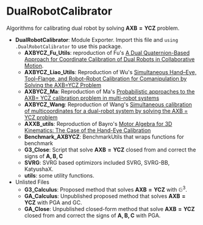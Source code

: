# DualRobotCalibrator
Algorithms for calibrating dual robot by solving $\mathbf{AXB=YCZ}$ problem.

* **DualRobotCalibrator**: Module Exporter. Import this file and `using .DualRobotCalibrator` to use this package.
    * **AXBYCZ_Fu_Utils**: reproduction of Fu's [A Dual Quaternion-Based Approach for Coordinate Calibration of Dual Robots in Collaborative Motion](https://ieeexplore.ieee.org/document/9072583).
    * **AXBYCZ_Liao_Utils**: Reproduction of Wu's [Simultaneous Hand–Eye, Tool–Flange, and Robot–Robot Calibration for Comanipulation by Solving the AXB=YCZ Problem](https://ieeexplore.ieee.org/document/7425217)
    * **AXBYCZ_Ma**: Reproduction of Ma's [Probabilistic approaches to the AXB= YCZ calibration problem in multi-robot systems](https://rpk.lcsr.jhu.edu/wp-content/uploads/2018/05/axb_auro_publish.pdf)
    * **AXBYCZ_Wang**: Reproduction of Wang's [Simultaneous calibration of multicoordinates for a dual-robot system by solving the AXB = YCZ problem](https://ieeexplore.ieee.org/document/9319563)
    * **AXXB_utils**: Reproduction of Bayro's [Motor Algebra for 3D Kinematics: The Case of the Hand-Eye Calibration](https://link.springer.com/article/10.1023/A:1026567812984)
    * **Benchmark_AXBYCZ**: BenchmarkUtils that wraps functions for benchmark
    * **G3_Close**: Script that solve $\mathbf{AXB=YCZ}$ closed from and correct the signs of $\mathbf{A,B,C}$
    * **SVRG**: SVRG based optimizors included SVRG, SVRG-BB, KatyushaX.
    * **utils**: some utility functions.
* Unlisted Files    
    * **G3_Calculus**: Proposed method that solves $\mathbf{AXB=YCZ}$ with $\mathbb{G}^3$.
    * **GA_Calculus**: Unpublished proposed method that solves $\mathbf{AXB=YCZ}$ with PGA and GC.
    * **GA_Close**: Unpublished closed-form method that solve $\mathbf{AXB=YCZ}$ closed from and correct the signs of $\mathbf{A,B,C}$ with PGA.